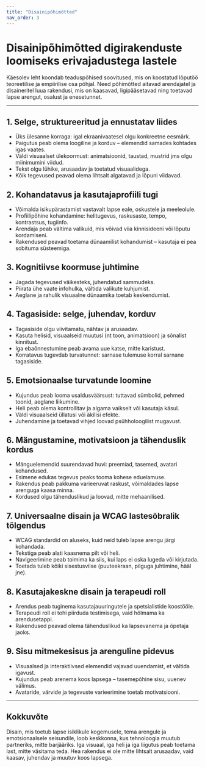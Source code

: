 ```yaml
---
title: "Disainipõhimõtted"
nav_order: 3
---
```


# Disainipõhimõtted digirakenduste loomiseks erivajadustega lastele

Käesolev leht koondab  teaduspõhised soovitused, mis on koostatud lõputöö teoreetilise ja empiirilise osa põhjal. Need põhimõtted aitavad arendajatel ja disaineritel luua rakendusi, mis on kaasavad, ligipääsetavad ning toetavad lapse arengut, osalust ja enesetunnet.

---

## 1. Selge, struktureeritud ja ennustatav liides

- Üks ülesanne korraga: igal ekraanivaatesel olgu konkreetne eesmärk.
- Paigutus peab olema loogiline ja korduv – elemendid samades kohtades igas vaates.
- Väldi visuaalset ülekoormust: animatsioonid, taustad, mustrid jms olgu miinimumini viidud.
- Tekst olgu lühike, arusaadav ja toetatud visuaalidega.
- Kõik tegevused peavad olema lihtsalt algatavad ja lõpuni viidavad.

## 2. Kohandatavus ja kasutajaprofiili tugi

- Võimalda isikupärastamist vastavalt lapse eale, oskustele ja meeleolule.
- Profiilipõhine kohandamine: helitugevus, raskusaste, tempo, kontrastsus, tugiinfo.
- Arendaja peab vältima valikuid, mis võivad viia kinnisideeni või lõputu kordamiseni.
- Rakendused peavad toetama dünaamilist kohandumist – kasutaja ei pea sobituma süsteemiga.

## 3. Kognitiivse koormuse juhtimine

- Jagada tegevused väikesteks, juhendatud sammudeks.
- Piirata ühe vaate infohulka, vältida valikute kuhjumist.
- Aeglane ja rahulik visuaalne dünaamika toetab keskendumist.

## 4. Tagasiside: selge, juhendav, korduv

- Tagasiside olgu viivitamatu, nähtav ja arusaadav.
- Kasuta helisid, visuaalseid muutusi (nt toon, animatsioon) ja sõnalist kinnitust.
- Iga ebaõnnestumine peab avama uue katse, mitte karistust.
- Korratavus tugevdab turvatunnet: sarnase tulemuse korral sarnane tagasiside.

## 5. Emotsionaalse turvatunde loomine

- Kujundus peab looma usaldusväärsust: tuttavad sümbolid, pehmed toonid, aeglane liikumine.
- Heli peab olema kontrollitav ja algama vaikselt või kasutaja käsul.
- Väldi visuaalseid üllatusi või äkilisi efekte.
- Juhendamine ja toetavad vihjed loovad psühholoogilist mugavust.

## 6. Mängustamine, motivatsioon ja tähenduslik kordus

- Mänguelemendid suurendavad huvi: preemiad, tasemed, avatari kohandused.
- Esimene edukas tegevus peaks tooma kohese eduelamuse.
- Rakendus peab pakkuma varieeruvat raskust, võimaldades lapse arenguga kaasa minna.
- Kordused olgu tähenduslikud ja loovad, mitte mehaanilised.

## 7. Universaalne disain ja WCAG lastesõbralik tõlgendus

- WCAG standardid on aluseks, kuid neid tuleb lapse arengu järgi kohandada.
- Tekstiga peab alati kaasnema pilt või heli.
- Navigeerimine peab toimima ka siis, kui laps ei oska lugeda või kirjutada.
- Toetada tuleb kõiki sisestusviise (puuteekraan, pilguga juhtimine, hääl jne).

## 8. Kasutajakeskne disain ja terapeudi roll

- Arendus peab tuginema kasutajauuringutele ja spetsialistide koostööle.
- Terapeudi roll ei tohi piirduda testimisega, vaid hõlmama ka arendusetappi.
- Rakendused peavad olema tähenduslikud ka lapsevanema ja õpetaja jaoks.

## 9. Sisu mitmekesisus ja arenguline pidevus

- Visuaalsed ja interaktiivsed elemendid vajavad uuendamist, et vältida igavust.
- Kujundus peab arenema koos lapsega – tasemepõhine sisu, uuenev välimus.
- Avataride, värvide ja tegevuste varieerimine toetab motivatsiooni.

---

## Kokkuvõte

Disain, mis toetub lapse isiklikule kogemusele, tema arengule ja emotsionaalsele seisundile, loob keskkonna, kus tehnoloogia muutub partneriks, mitte barjääriks. Iga visuaal, iga heli ja iga liigutus peab toetama last, mitte väsitama teda. Hea rakendus ei ole mitte lihtsalt arusaadav, vaid kaasav, juhendav ja muutuv koos lapsega.
